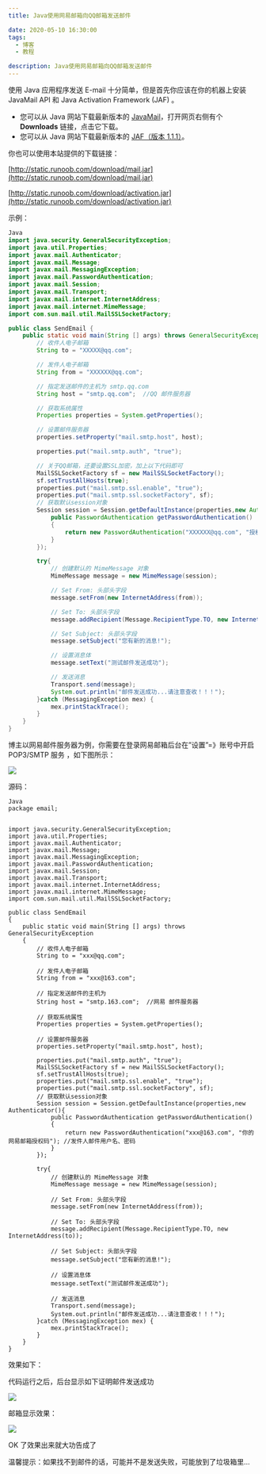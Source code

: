 ```yaml
---
title: Java使用网易邮箱向QQ邮箱发送邮件

date: 2020-05-10 16:30:00
tags:
  - 博客
  - 教程

description: Java使用网易邮箱向QQ邮箱发送邮件
---
```


使用 Java 应用程序发送 E-mail 十分简单，但是首先你应该在你的机器上安装 JavaMail API 和 Java Activation Framework (JAF) 。

- 您可以从 Java 网站下载最新版本的 [JavaMail](http://www.oracle.com/technetwork/java/javamail/index.html)，打开网页右侧有个 **Downloads** 链接，点击它下载。
- 您可以从 Java 网站下载最新版本的 [JAF（版本 1.1.1）](http://www.oracle.com/technetwork/articles/java/index-135046.html)。

你也可以使用本站提供的下载链接：

[http://static.runoob.com/download/mail.jar](http://static.runoob.com/download/mail.jar)

[http://static.runoob.com/download/activation.jar](http://static.runoob.com/download/activation.jar)

示例：

```java
Java
import java.security.GeneralSecurityException;
import java.util.Properties;
import javax.mail.Authenticator;
import javax.mail.Message;
import javax.mail.MessagingException;
import javax.mail.PasswordAuthentication;
import javax.mail.Session;
import javax.mail.Transport;
import javax.mail.internet.InternetAddress;
import javax.mail.internet.MimeMessage;
import com.sun.mail.util.MailSSLSocketFactory;

public class SendEmail {
    public static void main(String [] args) throws GeneralSecurityException  {
        // 收件人电子邮箱
        String to = "XXXXX@qq.com";

        // 发件人电子邮箱
        String from = "XXXXXX@qq.com";

        // 指定发送邮件的主机为 smtp.qq.com
        String host = "smtp.qq.com";  //QQ 邮件服务器

        // 获取系统属性
        Properties properties = System.getProperties();

        // 设置邮件服务器
        properties.setProperty("mail.smtp.host", host);

        properties.put("mail.smtp.auth", "true");

        // 关于QQ邮箱，还要设置SSL加密，加上以下代码即可
        MailSSLSocketFactory sf = new MailSSLSocketFactory();
        sf.setTrustAllHosts(true);
        properties.put("mail.smtp.ssl.enable", "true");
        properties.put("mail.smtp.ssl.socketFactory", sf);
        // 获取默认session对象
        Session session = Session.getDefaultInstance(properties,new Authenticator(){
            public PasswordAuthentication getPasswordAuthentication()
            {
                return new PasswordAuthentication("XXXXXX@qq.com", "授权码"); //发件人邮件用户名、授权码
            }
        });

        try{
            // 创建默认的 MimeMessage 对象
            MimeMessage message = new MimeMessage(session);

            // Set From: 头部头字段
            message.setFrom(new InternetAddress(from));

            // Set To: 头部头字段
            message.addRecipient(Message.RecipientType.TO, new InternetAddress(to));

            // Set Subject: 头部头字段
            message.setSubject("您有新的消息!");

            // 设置消息体
            message.setText("测试邮件发送成功");

            // 发送消息
            Transport.send(message);
            System.out.println("邮件发送成功...请注意查收！！！");
        }catch (MessagingException mex) {
            mex.printStackTrace();
        }
    }
}
```

博主以网易邮件服务器为例，你需要在登录网易邮箱后台在”设置”=》账号中开启 POP3/SMTP 服务 ，如下图所示：

[![](https://s1.ax1x.com/2020/08/01/aGZIK0.jpg#align=left&display=inline&height=922&margin=%5Bobject%20Object%5D&originHeight=922&originWidth=1033&status=done&style=none&width=1033)](https://s1.ax1x.com/2020/08/01/aGZIK0.jpg)

源码：

```
Java
package email;


import java.security.GeneralSecurityException;
import java.util.Properties;
import javax.mail.Authenticator;
import javax.mail.Message;
import javax.mail.MessagingException;
import javax.mail.PasswordAuthentication;
import javax.mail.Session;
import javax.mail.Transport;
import javax.mail.internet.InternetAddress;
import javax.mail.internet.MimeMessage;
import com.sun.mail.util.MailSSLSocketFactory;

public class SendEmail
{
    public static void main(String [] args) throws GeneralSecurityException
    {
        // 收件人电子邮箱
        String to = "xxx@qq.com";

        // 发件人电子邮箱
        String from = "xxx@163.com";

        // 指定发送邮件的主机为
        String host = "smtp.163.com";  //网易 邮件服务器

        // 获取系统属性
        Properties properties = System.getProperties();

        // 设置邮件服务器
        properties.setProperty("mail.smtp.host", host);

        properties.put("mail.smtp.auth", "true");
        MailSSLSocketFactory sf = new MailSSLSocketFactory();
        sf.setTrustAllHosts(true);
        properties.put("mail.smtp.ssl.enable", "true");
        properties.put("mail.smtp.ssl.socketFactory", sf);
        // 获取默认session对象
        Session session = Session.getDefaultInstance(properties,new Authenticator(){
            public PasswordAuthentication getPasswordAuthentication()
            {
                return new PasswordAuthentication("xxx@163.com", "你的网易邮箱授权码"); //发件人邮件用户名、密码
            }
        });

        try{
            // 创建默认的 MimeMessage 对象
            MimeMessage message = new MimeMessage(session);

            // Set From: 头部头字段
            message.setFrom(new InternetAddress(from));

            // Set To: 头部头字段
            message.addRecipient(Message.RecipientType.TO, new InternetAddress(to));

            // Set Subject: 头部头字段
            message.setSubject("您有新的消息!");

            // 设置消息体
            message.setText("测试邮件发送成功");

            // 发送消息
            Transport.send(message);
            System.out.println("邮件发送成功...请注意查收！！！");
        }catch (MessagingException mex) {
            mex.printStackTrace();
        }
    }
}
```

效果如下：

代码运行之后，后台显示如下证明邮件发送成功

[![](https://s1.ax1x.com/2020/08/01/aGeXTS.png#align=left&display=inline&height=319&margin=%5Bobject%20Object%5D&originHeight=319&originWidth=886&status=done&style=none&width=886)](https://s1.ax1x.com/2020/08/01/aGeXTS.png)

邮箱显示效果：

[![](https://s1.ax1x.com/2020/08/01/aGnmE8.png#align=left&display=inline&height=549&margin=%5Bobject%20Object%5D&originHeight=549&originWidth=1013&status=done&style=none&width=1013)](https://s1.ax1x.com/2020/08/01/aGnmE8.png)

OK 了效果出来就大功告成了

温馨提示：如果找不到邮件的话，可能并不是发送失败，可能放到了垃圾箱里…
